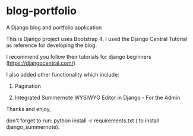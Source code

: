 # blog-portfolio

A Django blog and portfolio application

This is Django project uses Bootstrap 4. I used the Django Central Tutorial as reference for developing the blog. 

I recommend you follow their tutorials for django beginners (https://djangocentral.com/)

I also added other functionality which include:

1. Pagination

2. Integrated Summernote WYSIWYG Editor in Django - For the Admin

Thanks and enjoy, 

don't forget to run: python install -r requirements.txt ( to install django_summernote).
